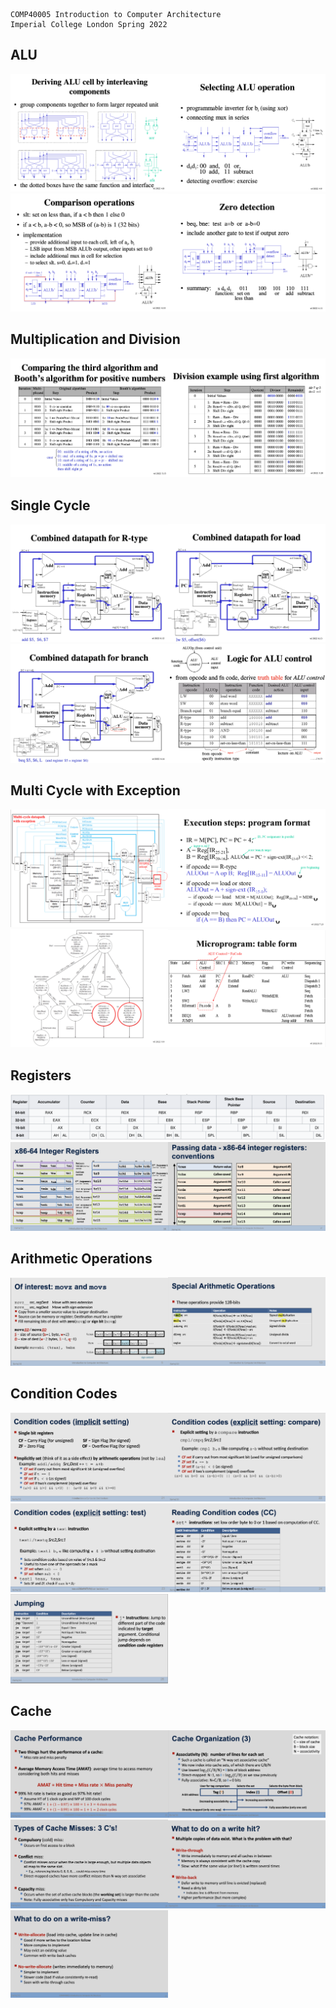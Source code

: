     COMP40005 Introduction to Computer Architecture
    Imperial College London Spring 2022

## ALU

<img src="images/aor-afa.png" width="50%"><img src="images/alu.png" width="50%">
<img src="images/alu-compare.png" width="50%"><img src="images/alu-zero.png" width="50%">

## Multiplication and Division

<img src="images/mul.png" width="50%"><img src="images/div.png" width="50%">

<div style="page-break-after: always;"></div>

## Single Cycle

<img src="images/r-single.png" width="50%"><img src="images/l-single.png" width="50%">
<img src="images/b-single.png" width="50%"><img src="images/alu-logic.png" width="50%">

<div style="page-break-after: always;"></div>

## Multi Cycle with Exception

<img src="images/path-multi.png" width="50%"><img src="images/program-multi.png" width="50%">
<img src="images/state-multi.png" width="50%"><img src="images/table-multi.png" width="50%">

## Registers

<img src="images/registers.png" width="100%">
<img src="images/registers2.png" width="50%"><img src="images/arguments.png" width="50%">

<div style="page-break-after: always;"></div>

## Arithmetic Operations
<img src="images/move.png" width="50%"><img src="images/special.png" width="50%">

## Condition Codes

<img src="images/implicit.png" width="50%"><img src="images/compare.png" width="50%">
<img src="images/test.png" width="50%"><img src="images/setcc.png" width="50%">
<img src="images/jumpcc.png" width="50%">

<div style="page-break-after: always;"></div>

## Cache

<img src="images/cache-performance.png" width="50%"><img src="images/cache-notation.png" width="50%">
<img src="images/cache-miss.png" width="50%"><img src="images/cache-write-hit.png" width="50%">
<img src="images/cache-write-miss.png" width="50%">